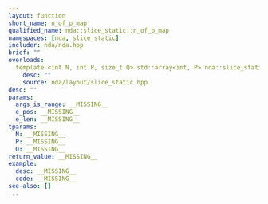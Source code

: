 ```yaml
---
layout: function
short_name: n_of_p_map
qualified_name: nda::slice_static::n_of_p_map
namespaces: [nda, slice_static]
includer: nda/nda.hpp
brief: ""
overloads:
  template <int N, int P, size_t Q> std::array<int, P> nda::slice_static::n_of_p_map(const std::array<_Bool, Q> & args_is_range, int e_pos, int e_len):
    desc: ""
    source: nda/layout/slice_static.hpp
desc: ""
params:
  args_is_range: __MISSING__
  e_pos: __MISSING__
  e_len: __MISSING__
tparams:
  N: __MISSING__
  P: __MISSING__
  Q: __MISSING__
return_value: __MISSING__
example:
  desc: __MISSING__
  code: __MISSING__
see-also: []
...
```


